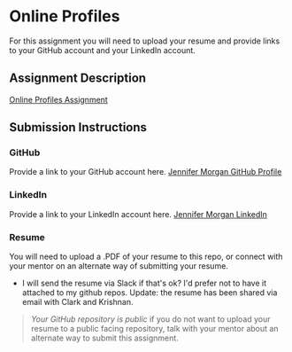 # Online Profiles
For this assignment you will need to upload your resume and provide links to your GitHub account and your LinkedIn account.

## Assignment Description
[Online Profiles Assignment](https://education.launchcode.org/liftoff/modules/assignments/online-profiles)

## Submission Instructions
 
### GitHub
Provide a link to your GitHub account here.
[Jennifer Morgan GitHub Profile](https://github.com/petriflora)
 
### LinkedIn
Provide a link to your LinkedIn account here.
[Jennifer Morgan LinkedIn](https://www.linkedin.com/in/jemorgaine/)

### Resume
You will need to upload a .PDF of your resume to this repo, or connect with your mentor on an alternate way of submitting your resume.
-   I will send the resume via Slack if that's ok? I'd prefer not to have it attached to my github repos.
Update: the resume has been shared via email with Clark and Krishnan.

> *Your GitHub repository is public* if you do not want to upload your resume to a public facing repository, talk with your mentor about an alternate way to submit this assignment.
